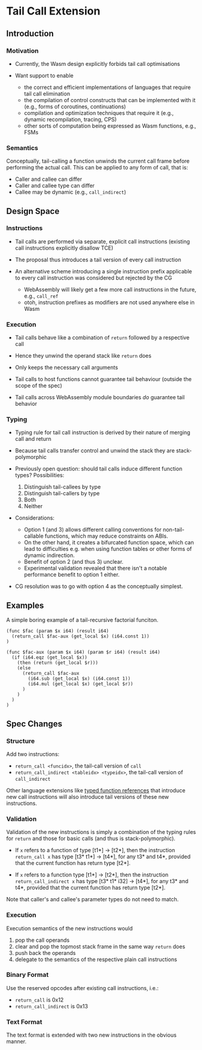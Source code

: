 # Tail Call Extension

## Introduction

### Motivation

* Currently, the Wasm design explicitly forbids tail call optimisations

* Want support to enable
  - the correct and efficient implementations of languages that require tail call elimination
  - the compilation of control constructs that can be implemented with it (e.g., forms of coroutines, continuations)
  - compilation and optimization techniques that require it (e.g., dynamic recompilation, tracing, CPS)
  - other sorts of computation being expressed as Wasm functions, e.g., FSMs


### Semantics

Conceptually, tail-calling a function unwinds the current call frame before performing the actual call.
This can be applied to any form of call, that is:

* Caller and callee can differ
* Caller and callee type can differ
* Callee may be dynamic (e.g., `call_indirect`)


## Design Space

### Instructions

* Tail calls are performed via separate, explicit call instructions (existing call instructions explicitly disallow TCE)

* The proposal thus introduces a tail version of every call instruction

* An alternative scheme introducing a single instruction prefix applicable to every call instruction was considered but rejected by the CG
  - WebAssembly will likely get a few more call instructions in the future, e.g., `call_ref`
  - otoh, instruction prefixes as modifiers are not used anywhere else in Wasm


### Execution

* Tail calls behave like a combination of `return` followed by a respective call

* Hence they unwind the operand stack like `return` does

* Only keeps the necessary call arguments

* Tail calls to host functions cannot guarantee tail behaviour (outside the scope of the spec)

* Tail calls across WebAssembly module boundaries *do* guarantee tail behavior


### Typing

* Typing rule for tail call instruction is derived by their nature of merging call and return

* Because tail calls transfer control and unwind the stack they are stack-polymorphic

* Previously open question: should tail calls induce different function types? Possibilities:
  1. Distinguish tail-callees by type
  2. Distinguish tail-callers by type
  3. Both
  4. Neither

* Considerations:
  - Option 1 (and 3) allows different calling conventions for non-tail-callable functions, which may reduce constraints on ABIs.
  - On the other hand, it creates a bifurcated function space, which can lead to difficulties e.g. when using function tables or other forms of dynamic indirection.
  - Benefit of option 2 (and thus 3) unclear.
  - Experimental validation revealed that there isn't a notable performance benefit to option 1 either.

* CG resolution was to go with option 4 as the conceptually simplest.


## Examples

A simple boring example of a tail-recursive factorial funciton.
```
(func $fac (param $x i64) (result i64)
  (return_call $fac-aux (get_local $x) (i64.const 1))
)

(func $fac-aux (param $x i64) (param $r i64) (result i64)
  (if (i64.eqz (get_local $x))
    (then (return (get_local $r)))
    (else
      (return_call $fac-aux
        (i64.sub (get_local $x) (i64.const 1))
        (i64.mul (get_local $x) (get_local $r))
      )
    )
  )
)

```


## Spec Changes

### Structure

Add two instructions:

* `return_call <funcidx>`, the tail-call version of `call`
* `return_call_indirect <tableidx> <typeidx>`, the tail-call version of `call_indirect`

Other language extensions like [typed function references](https://github.com/WebAssembly/function-references/blob/master/proposals/function-references/Overview.md) that introduce new call instructions will also introduce tail versions of these new instructions.


### Validation

Validation of the new instructions is simply a combination of the typing rules for `return` and those for basic calls (and thus is stack-polymorphic).

* If `x` refers to a function of type \[t1\*\] -> \[t2\*\],
  then the instruction `return_call x` has type \[t3\* t1\*\] -> \[t4\*\],
  for any t3\* and t4\*,
  provided that the current function has return type \[t2\*\].

* If `x` refers to a function type \[t1\*\] -> \[t2\*\],
  then the instruction `return_call_indirect x` has type \[t3\* t1\* i32\] -> \[t4\*\],
  for any t3\* and t4\*,
  provided that the current function has return type \[t2\*\].

Note that caller's and callee's parameter types do not need to match.


### Execution

Execution semantics of the new instructions would

1. pop the call operands
2. clear and pop the topmost stack frame in the same way `return` does
3. push back the operands
4. delegate to the semantics of the respective plain call instructions


### Binary Format

Use the reserved opcodes after existing call instructions, i.e.:

* `return_call` is 0x12
* `return_call_indirect` is 0x13


### Text Format

The text format is extended with two new instructions in the obvious manner.
